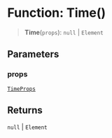 # Function: Time()

> **Time**(`props`): `null` \| `Element`

## Parameters

### props

[`TimeProps`](../interfaces/TimeProps.md)

## Returns

`null` \| `Element`

